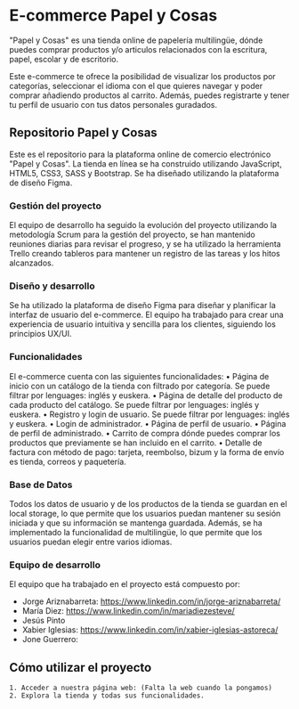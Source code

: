 # E-commerce Papel y Cosas 
"Papel y Cosas" es una tienda online de papelería multilingüe, dónde puedes comprar productos y/o articulos relacionados con la escritura, papel, escolar y de escritorio.

Este e-commerce te ofrece la posibilidad de visualizar los productos por categorías, seleccionar el idioma con el que quieres navegar y poder comprar añadiendo productos al carrito. Además, puedes registrarte y tener tu perfil de usuario con tus datos personales guradados.
## Repositorio Papel y Cosas
Este es el repositorio para la plataforma online de comercio electrónico "Papel y Cosas".
La tienda en línea se ha construido utilizando JavaScript, HTML5, CSS3, SASS y Bootstrap.
Se ha diseñado utilizando la plataforma de diseño Figma.
### Gestión del proyecto
El equipo de desarrollo ha seguido  la evolución del proyecto utilizando la metodología Scrum para la gestión del proyecto, se han mantenido reuniones diarias para revisar el progreso, y se ha utilizado la herramienta Trello creando tableros para mantener un registro de las tareas y los hitos alcanzados.
### Diseño y desarrollo
Se ha utilizado la plataforma de diseño Figma para diseñar y planificar la interfaz de usuario del e-commerce. El equipo ha trabajado para crear una experiencia de usuario intuitiva y sencilla para los clientes, siguiendo los principios UX/UI.
### Funcionalidades
El e-commerce cuenta con las siguientes funcionalidades:
    • Página de inicio con un catálogo de la tienda con filtrado por categoría. Se puede filtrar por lenguages: inglés y euskera.
    • Página de detalle del producto de cada producto del catálogo. Se puede filtrar por lenguages: inglés y euskera.
    • Registro y login de usuario. Se puede filtrar por lenguages: inglés y euskera.
    • Login de administrador.
    • Página de perfil de usuario.
    • Página de perfil de administrado.
    • Carrito de compra dónde puedes comprar los productos que previamente se han incluido en el carrito.
    • Detalle de factura con método de pago: tarjeta, reembolso, bizum y la forma de envío es tienda, correos y paquetería.

### Base de Datos
Todos los datos de usuario y de los productos de la tienda se guardan en el local storage, lo que permite que los usuarios puedan mantener su sesión iniciada y que su información se mantenga guardada.
Además, se ha implementado la funcionalidad de multilingüe, lo que permite que los usuarios puedan elegir entre varios idiomas.

### Equipo de desarrollo
El equipo que ha trabajado en el proyecto está compuesto por:
* Jorge Ariznabarreta: https://www.linkedin.com/in/jorge-ariznabarreta/
* María Diez: https://www.linkedin.com/in/mariadiezesteve/
* Jesús Pinto
* Xabier Iglesias: https://www.linkedin.com/in/xabier-iglesias-astoreca/
* Jone Guerrero: 

## Cómo utilizar el proyecto
    1. Acceder a nuestra página web: (Falta la web cuando la pongamos)
    2. Explora la tienda y todas sus funcionalidades.